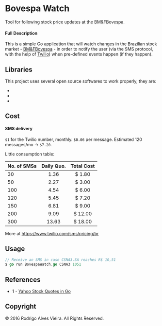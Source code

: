 # Bovespa Watch
Tool for following stock price updates at the BM&FBovespa.

#### Full Description

This is a simple Go application that will watch changes in the Brazilian stock market - [BM&FBovespa] - in order to notify the user (via the SMS protocol, with the help of [Twilio]) when pre-defined events happen (if they happen).

## Libraries

This project uses several open source softwares to work properly, they are:

* [subosito/twilio]: https://github.com/subosito/twilio
* [lib/pq]: https://github.com/lib/pq
* [vic3lord/stocks]: https://github.com/vic3lord/stocks

## Cost

#### SMS delivery

`$1` for the Twilio number, monthly. `$0.06` per message.
Estimated 120 messages/mo -> `$7.20`.

Little consumption table:

| No. of SMSs | Daily Quo. | Total Cost |
| ----------- |:----------:|:----------:|
| 30          | 1.36       | $ 1.80     |
| 50          | 2.27       | $ 3.00     |
| 100         | 4.54       | $ 6.00     |
| 120         | 5.45       | $ 7.20     |
| 150         | 6.81       | $ 9.00     |
| 200         | 9.09       | $ 12.00    |
| 300         | 13.63      | $ 18.00    |

More at https://www.twilio.com/sms/pricing/br

## Usage

```go
// Receive an SMS in case CSNA3.SA reaches R$ 10,51
$ go run BovespaWatch.go CSNA3 1051
```

## References

* 1 - [Yahoo Stock Quotes in Go]

## Copyright

© 2016 Rodrigo Alves Vieira. All Rights Reserved.

[BM&FBovespa]: http://www.bmfbovespa.com.br/en_us/
[Twilio]: https://www.twilio.com/
[Yahoo Stock Quotes in Go]: https://news.ycombinator.com/item?id=9374373
